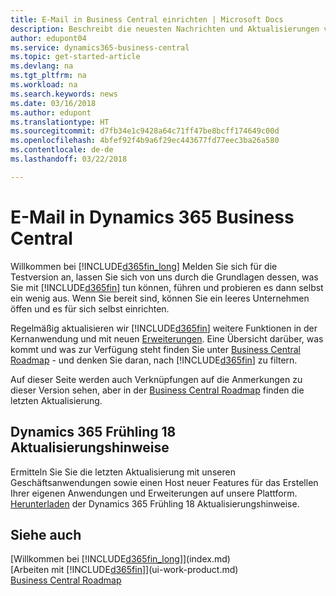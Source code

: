 ```yaml
---
title: E-Mail in Business Central einrichten | Microsoft Docs
description: Beschreibt die neuesten Nachrichten und Aktualisierungen von Business Central.
author: edupont04
ms.service: dynamics365-business-central
ms.topic: get-started-article
ms.devlang: na
ms.tgt_pltfrm: na
ms.workload: na
ms.search.keywords: news
ms.date: 03/16/2018
ms.author: edupont
ms.translationtype: HT
ms.sourcegitcommit: d7fb34e1c9428a64c71ff47be8bcff174649c00d
ms.openlocfilehash: 4bfef92f4b9a6f29ec443677fd77eec3ba26a580
ms.contentlocale: de-de
ms.lasthandoff: 03/22/2018

---
```

# <a name="whats-new-in-dynamics-365-business-central"></a>E-Mail in Dynamics 365 Business Central
Willkommen bei [!INCLUDE[d365fin_long](includes/d365fin_long_md.md)] Melden Sie sich für die Testversion an, lassen Sie sich von uns durch die Grundlagen dessen, was Sie mit [!INCLUDE[d365fin](includes/d365fin_md.md)] tun können, führen und probieren es dann selbst ein wenig aus. Wenn Sie bereit sind, können Sie ein leeres Unternehmen öffen und es für sich selbst einrichten.  

Regelmäßig aktualisieren wir [!INCLUDE[d365fin](includes/d365fin_md.md)] weitere Funktionen in der Kernanwendung und mit neuen [Erweiterungen](ui-extensions.md). Eine Übersicht darüber, was kommt und was zur Verfügung steht finden Sie unter [Business Central  Roadmap](https://roadmap.dynamics.com/) - und denken Sie daran, nach [!INCLUDE[d365fin](includes/d365fin_md.md)] zu filtern.  

Auf dieser Seite werden auch Verknüpfungen auf die Anmerkungen zu dieser Version sehen, aber in der [Business Central Roadmap](https://roadmap.dynamics.com/) finden die letzten Aktualisierung.

## <a name="dynamics-365-spring-18-release-notes"></a>Dynamics 365 Frühling 18 Aktualisierungshinweise
Ermitteln Sie Sie die letzten Aktualisierung mit unseren Geschäftsanwendungen sowie einen Host neuer Features für das Erstellen Ihrer eigenen Anwendungen und Erweiterungen auf unsere Plattform. [Herunterladen](https://aka.ms/businessappsreleasenotes) der Dynamics 365 Frühling 18 Aktualisierungshinweise.


## <a name="see-also"></a>Siehe auch
[Willkommen bei [!INCLUDE[d365fin_long](includes/d365fin_long_md.md)]](index.md)  
[Arbeiten mit [!INCLUDE[d365fin](includes/d365fin_md.md)]](ui-work-product.md)  
[Business Central Roadmap](https://roadmap.dynamics.com/)  

